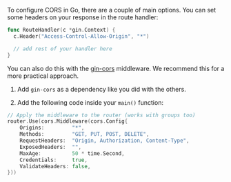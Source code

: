 To configure CORS in Go, there are a couple of main options. You can set some headers on your response in the route handler:

```go
func RouteHandler(c *gin.Context) {
  c.Header("Access-Control-Allow-Origin", "*")

  // add rest of your handler here
}
```

You can also do this with the [gin-cors](https://github.com/itsjamie/gin-cors) middleware. We recommend this for a more practical approach.

1. Add `gin-cors` as a dependency like you did with the others.

2. Add the following code inside your `main()` function:

```go
// Apply the middleware to the router (works with groups too)
router.Use(cors.Middleware(cors.Config{
    Origins:         "*",
    Methods:         "GET, PUT, POST, DELETE",
    RequestHeaders:  "Origin, Authorization, Content-Type",
    ExposedHeaders:  "",
    MaxAge:          50 * time.Second,
    Credentials:     true,
    ValidateHeaders: false,
}))
```